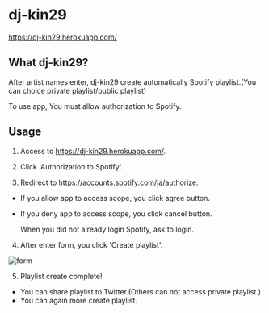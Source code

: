 # dj-kin29

https://dj-kin29.herokuapp.com/


## What dj-kin29?

After artist names enter, dj-kin29 create automatically Spotify playlist.(You can choice private playlist/public playlist)

To use app, You must allow authorization to Spotify.

## Usage
1. Access to https://dj-kin29.herokuapp.com/.

2. Click 'Authorization to Spotify'.

3. Redirect to https://accounts.spotify.com/ja/authorize.

- If you allow app to access scope, you click agree button.
- If you deny app to access scope, you click cancel button.

  When you did not already login Spotify, ask to login.

4. After enter form, you click 'Create playlist'.

![form](https://user-images.githubusercontent.com/12015851/85219287-6e6cf480-b3dd-11ea-8638-bcfa368878c9.jpg)


5. Playlist create complete!

- You can share playlist to Twitter.(Others can not access private playlist.)
- You can again more create playlist.

